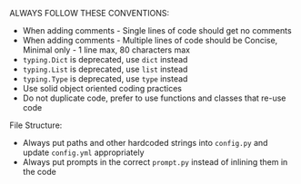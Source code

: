 ALWAYS FOLLOW THESE CONVENTIONS:
 - When adding comments - Single lines of code should get no comments
 - When adding comments - Multiple lines of code should be Concise, Minimal only - 1 line max, 80 characters max 
 - `typing.Dict` is deprecated, use `dict` instead
 - `typing.List` is deprecated, use `list` instead
 - `typing.Type` is deprecated, use `type` instead
 - Use solid object oriented coding practices
 - Do not duplicate code, prefer to use functions and classes that re-use code

 File Structure:
  - Always put paths and other hardcoded strings into `config.py` and update `config.yml` appropriately
  - Always put prompts in the correct `prompt.py` instead of inlining them in the code



